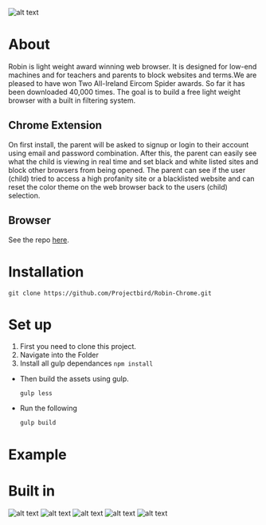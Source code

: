 ![alt text](assets/img/banner/readme.jpg "Robin-Chrome")

# About
Robin is light weight award winning web browser. It is designed for low-end machines and for teachers and parents to block websites and terms.We are pleased to have won Two All-Ireland Eircom Spider awards. So far it has been downloaded 40,000 times. The goal is to build a free light weight browser with a built in filtering system.

## Chrome Extension
On first install, the parent will be asked to signup or login to their account using email and password combination.
After this, the parent can easily see what the child is viewing in real time and set black and white listed sites and block other browsers from being opened.
The parent can see if the user (child) tried to access a high profanity site or a blacklisted website and can reset the color theme on the web browser back to the users (child) selection.

## Browser
See the repo [here]().

# Installation
```
git clone https://github.com/Projectbird/Robin-Chrome.git
```

# Set up

1. First you need to clone this project.
2. Navigate into the Folder
3. Install all gulp dependances ```npm install```
- Then build the assets using gulp.

  ```
  gulp less
  ```

- Run the following

  ```
  gulp build
  ```

# Example

# Built in
![alt text](http://www.projectbird.com/uploads/6/0/3/3/603320/7878121_orig.png "HTML5") ![alt text](http://www.projectbird.com/uploads/6/0/3/3/603320/9471244.png "Css3") ![alt text](http://www.projectbird.com/uploads/6/0/3/3/603320/7948503_orig.png "Bootstrap") ![alt text](http://www.projectbird.com/uploads/6/0/3/3/603320/4019039.png "Javascript")   ![alt text](http://www.projectbird.com/uploads/6/0/3/3/603320/2258525.png "Node.js")

<br>
